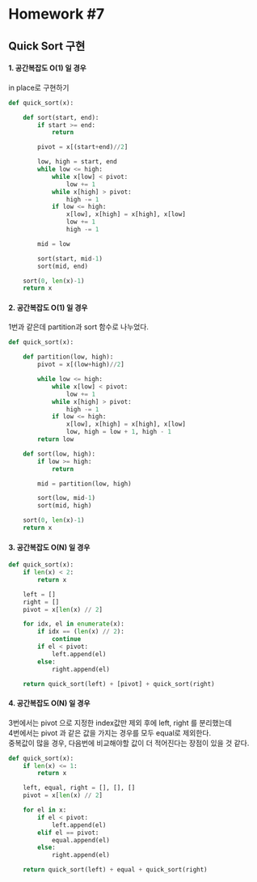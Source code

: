 # Homework #7

## Quick Sort 구현

#### 1. 공간복잡도 O(1) 일 경우

in place로 구현하기

```python
def quick_sort(x):

    def sort(start, end):
        if start >= end:
            return

        pivot = x[(start+end)//2]

        low, high = start, end
        while low <= high:
            while x[low] < pivot:
                low += 1
            while x[high] > pivot:
                high -= 1
            if low <= high:
                x[low], x[high] = x[high], x[low]
                low += 1
                high -= 1

        mid = low

        sort(start, mid-1)
        sort(mid, end)

    sort(0, len(x)-1)
    return x
```

#### 2. 공간복잡도 O(1) 일 경우

1번과 같은데 partition과 sort 함수로 나누었다.

```python
def quick_sort(x):

    def partition(low, high):
        pivot = x[(low+high)//2]

        while low <= high:
            while x[low] < pivot:
                low += 1
            while x[high] > pivot:
                high -= 1
            if low <= high:
                x[low], x[high] = x[high], x[low]
                low, high = low + 1, high - 1
        return low

    def sort(low, high):
        if low >= high:
            return

        mid = partition(low, high)

        sort(low, mid-1)
        sort(mid, high)

    sort(0, len(x)-1)
    return x
```

#### 3. 공간복잡도 O(N) 일 경우

```python
def quick_sort(x):
    if len(x) < 2:
        return x

    left = []
    right = []
    pivot = x[len(x) // 2]

    for idx, el in enumerate(x):
        if idx == (len(x) // 2):
            continue
        if el < pivot:
            left.append(el)
        else:
            right.append(el)

    return quick_sort(left) + [pivot] + quick_sort(right)
```

#### 4. 공간복잡도 O(N) 일 경우

3번에서는 pivot 으로 지정한 index값만 제외 후에 left, right 를 분리했는데  
4번에서는 pivot 과 같은 값을 가지는 경우를 모두 equal로 제외한다.  
중복값이 많을 경우, 다음번에 비교해야할 값이 더 적어진다는 장점이 있을 것 같다.  

```python
def quick_sort(x):
    if len(x) <= 1:
        return x

    left, equal, right = [], [], []
    pivot = x[len(x) // 2]

    for el in x:
        if el < pivot:
            left.append(el)
        elif el == pivot:
            equal.append(el)
        else:
            right.append(el)

    return quick_sort(left) + equal + quick_sort(right)
```
